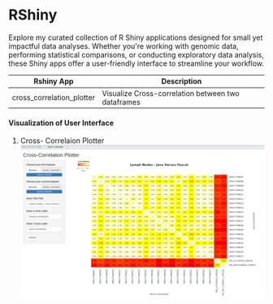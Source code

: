 # RShiny
Explore my curated collection of R Shiny applications designed for small yet impactful data analyses. Whether you're working with genomic data, performing statistical comparisons, or conducting exploratory data analysis, these Shiny apps offer a user-friendly interface to streamline your workflow. 

| Rshiny App| Description  |
|-----------|--------------|
|cross_correlation_plotter| Visualize Cross-correlation between two dataframes|


#### Visualization of User Interface

1. Cross- Correlaion Plotter
  ![alt text](https://github.com/sanmatidugad/RShiny/blob/main/UI_Examples/Cross_Correlation_Example.png)

